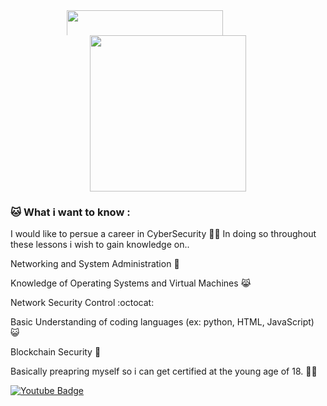 

<!---
Ka-tz/Ka-tz is a ✨ special ✨ repository because its `README.md` (this file) appears on your GitHub profile.
You can click the Preview link to take a look at your changes.
--->
<!---
Ka-tz/Ka-tz is a ✨ special ✨ repository because its `README.md` (this file) appears on your GitHub profile.
You can click the Preview link to take a look at your changes.
--->
<!---
Ka-tz/Ka-tz is a ✨ special ✨ repository because its `README.md` (this file) appears on your GitHub profile.
You can click the Preview link to take a look at your changes.
--->
<svg fill="none" viewBox="0 0 430 40" width="430" height="40" xmlns="http://www.w3.org/2000/svg">
	<foreignObject width="100%" height="100%">
		<div xmlns="http://www.w3.org/1999/xhtml">
	</div>
  <div id="header" align="center">
  <img src="https://see.fontimg.com/api/renderfont4/MVVx/eyJyIjoiZnMiLCJoIjo2OCwidyI6MTAwMCwiZnMiOjY4LCJmZ2MiOiIjRjUxNTE1IiwiYmdjIjoiIzM3MzMzMyIsInQiOjF9/V2VsY29tZQ/chalkie.png " width="250"/>
</div>		
       
</svg>

  </div>
  <div id="header" align="center">
  <img src="https://media0.giphy.com/media/7NoNw4pMNTvgc/giphy.gif?cid=ecf05e47wwoi6fh0qpu9e7s3qxxv5htm0mcjjdmalv8hmyro&rid=giphy.gif&ct=g" width="250"/>
</div>


### :cat: What i want to know : 
I would like to persue a career in CyberSecurity :woman_technologist:
In doing so throughout these lessons i wish to gain knowledge on..


Networking and System Administration :ghost:

Knowledge of Operating Systems and Virtual Machines 😹

Network Security Control :octocat:

Basic Understanding of coding languages (ex: python, HTML, JavaScript)  :smiley_cat:

Blockchain Security  :anger:

Basically preapring myself so i can get certified at the young age of 18. :woman_student:

</a>
  <a href="https://youtu.be/V-_O7nl0Ii0">
    <img src="https://img.shields.io/badge/Click%20Me%20To%20Relax-red?style=for-the-badge&logo=youtube&logoColor=white" alt="Youtube Badge"/>
